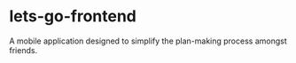 # lets-go-frontend
A mobile application designed to simplify the plan-making process amongst friends. 
